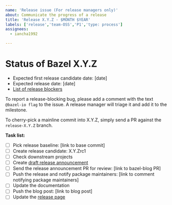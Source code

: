 ```yaml
---
name: 'Release issue (For release managers only)'
about: Communicate the progress of a release
title: 'Release X.Y.Z - $MONTH $YEAR'
labels: ['release','team-OSS','P1','type: process']
assignees:
  - iancha1992

---
```


# Status of Bazel X.Y.Z

-   Expected first release candidate date: [date]
-   Expected release date: [date]
-   [List of release blockers](link-to-milestone)

To report a release-blocking bug, please add a comment with the text `@bazel-io flag` to the issue. A release manager will triage it and add it to the milestone.

To cherry-pick a mainline commit into X.Y.Z, simply send a PR against the `release-X.Y.Z` branch.

**Task list:**

<!-- The first item is only needed for major releases (X.0.0) -->

-   [ ] Pick release baseline: [link to base commit]
-   [ ] Create release candidate: X.Y.Zrc1
-   [ ] Check downstream projects
-   [ ] Create [draft release announcement](https://docs.google.com/document/d/1pu2ARPweOCTxPsRR8snoDtkC9R51XWRyBXeiC6Ql5so/edit) <!-- Note that there should be a new Bazel Release Announcement document for every major release. For minor and patch releases, use the latest open doc. -->
-   [ ] Send the release announcement PR for review: [link to bazel-blog PR] <!-- Only for major releases. -->
-   [ ] Push the release and notify package maintainers: [link to comment notifying package maintainers]
-   [ ] Update the documentation
-   [ ] Push the blog post: [link to blog post] <!-- Only for major releases. -->
-   [ ] Update the [release page](https://github.com/bazelbuild/bazel/releases/)
